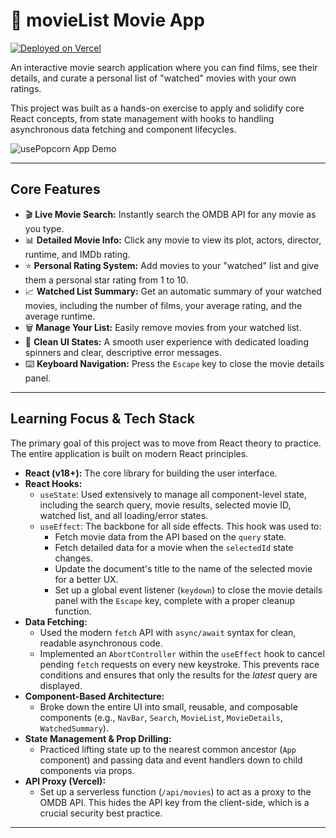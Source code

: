 # 🍿 movieList Movie App

[![Deployed on Vercel](https://vercel.com/button)](https://movie-list-zeta-seven.vercel.app/)

An interactive movie search application where you can find films, see their details, and curate a personal list of "watched" movies with your own ratings.

This project was built as a hands-on exercise to apply and solidify core React concepts, from state management with hooks to handling asynchronous data fetching and component lifecycles.

![usePopcorn App Demo](./public/Website_Showcase.gif)

---

## Core Features

* 🎬 **Live Movie Search:** Instantly search the OMDB API for any movie as you type.
* 📊 **Detailed Movie Info:** Click any movie to view its plot, actors, director, runtime, and IMDb rating.
* ⭐ **Personal Rating System:** Add movies to your "watched" list and give them a personal star rating from 1 to 10.
* 📈 **Watched List Summary:** Get an automatic summary of your watched movies, including the number of films, your average rating, and the average runtime.
* 🗑️ **Manage Your List:** Easily remove movies from your watched list.
* 🔄 **Clean UI States:** A smooth user experience with dedicated loading spinners and clear, descriptive error messages.
* ⌨️ **Keyboard Navigation:** Press the `Escape` key to close the movie details panel.

---

## Learning Focus & Tech Stack

The primary goal of this project was to move from React theory to practice. The entire application is built on modern React principles.

* **React (v18+):** The core library for building the user interface.
* **React Hooks:**
    * `useState`: Used extensively to manage all component-level state, including the search query, movie results, selected movie ID, watched list, and all loading/error states.
    * `useEffect`: The backbone for all side effects. This hook was used to:
        * Fetch movie data from the API based on the `query` state.
        * Fetch detailed data for a movie when the `selectedId` state changes.
        * Update the document's title to the name of the selected movie for a better UX.
        * Set up a global event listener (`keydown`) to close the movie details panel with the `Escape` key, complete with a proper cleanup function.
* **Data Fetching:**
    * Used the modern `fetch` API with `async/await` syntax for clean, readable asynchronous code.
    * Implemented an `AbortController` within the `useEffect` hook to cancel pending `fetch` requests on every new keystroke. This prevents race conditions and ensures that only the results for the *latest* query are displayed.
* **Component-Based Architecture:**
    * Broke down the entire UI into small, reusable, and composable components (e.g., `NavBar`, `Search`, `MovieList`, `MovieDetails`, `WatchedSummary`).
* **State Management & Prop Drilling:**
    * Practiced lifting state up to the nearest common ancestor (`App` component) and passing data and event handlers down to child components via props.
* **API Proxy (Vercel):**
    * Set up a serverless function (`/api/movies`) to act as a proxy to the OMDB API. This hides the API key from the client-side, which is a crucial security best practice.

---
